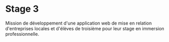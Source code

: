# Stage 3 
Mission de développement d'une application web de mise en relation d'entreprises locales et d'élèves de troisième pour leur stage en immersion professionnelle. 

